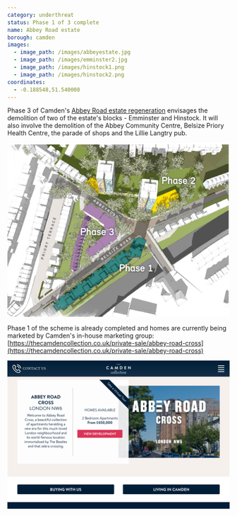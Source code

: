 ```yaml
---
category: underthreat
status: Phase 1 of 3 complete 
name: Abbey Road estate 
borough: camden
images:
  - image_path: /images/abbeyestate.jpg
  - image_path: /images/emminster2.jpg
  - image_path: /images/hinstock1.png
  - image_path: /images/hinstock2.png
coordinates: 
  - -0.188548,51.540008
---
```

Phase 3 of Camden's [Abbey Road estate regeneration](https://www.camden.gov.uk/abbey-road-development) envisages the demolition of two of the estate's blocks - Emminster and Hinstock. It will also involve the demolition of the Abbey Community Centre, Belsize Priory Health Centre, the parade of shops and the Lillie Langtry pub.

<img src="/images/abbeyroadmasterplan.png" class="img-fluid rounded img-thumbnail">

Phase 1 of the scheme is already completed and homes are currently being marketed by Camden's in-house marketing group: [https://thecamdencollection.co.uk/private-sale/abbey-road-cross](https://thecamdencollection.co.uk/private-sale/abbey-road-cross) 

<img src="/images/ccollection.png" class="img-fluid rounded img-thumbnail">
